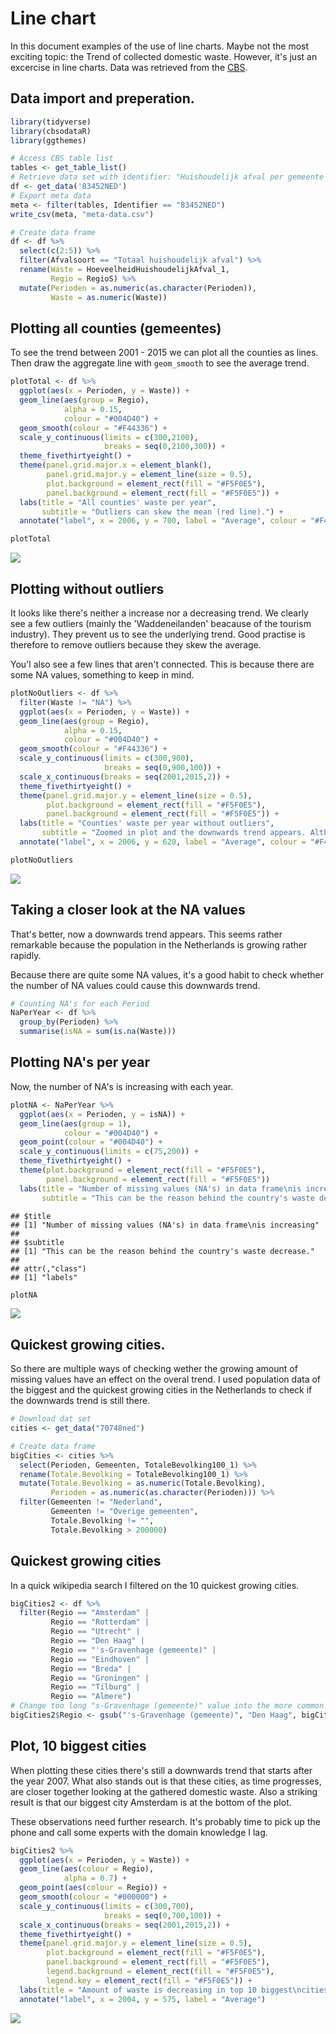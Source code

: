 Line chart
================

In this document examples of the use of line charts. Maybe not the most exciting topic: the Trend of collected domestic waste. However, it's just an excercise in line charts. Data was retrieved from the [CBS](http://statline.cbs.nl/Statweb/).

Data import and preperation.
----------------------------

``` r
library(tidyverse)
library(cbsodataR)
library(ggthemes)

# Access CBS table list
tables <- get_table_list()
# Retrieve data set with identifier: "Huishoudelijk afval per gemeente per inwoner"
df <- get_data('83452NED')
# Export meta data
meta <- filter(tables, Identifier == "83452NED")
write_csv(meta, "meta-data.csv")

# Create data frame
df <- df %>%
  select(c(2:5)) %>%
  filter(Afvalsoort == "Totaal huishoudelijk afval") %>%
  rename(Waste = HoeveelheidHuishoudelijkAfval_1,
         Regio = RegioS) %>%
  mutate(Perioden = as.numeric(as.character(Perioden)),
         Waste = as.numeric(Waste))
```

Plotting all counties (gemeentes)
---------------------------------

To see the trend between 2001 - 2015 we can plot all the counties as lines. Then draw the aggregate line with `geom_smooth` to see the average trend.

``` r
plotTotal <- df %>%
  ggplot(aes(x = Perioden, y = Waste)) +
  geom_line(aes(group = Regio),
            alpha = 0.15,
            colour = "#004D40") +
  geom_smooth(colour = "#F44336") +
  scale_y_continuous(limits = c(300,2100),
                     breaks = seq(0,2100,300)) +
  theme_fivethirtyeight() +
  theme(panel.grid.major.x = element_blank(),
        panel.grid.major.y = element_line(size = 0.5),
        plot.background = element_rect(fill = "#F5F0E5"),
        panel.background = element_rect(fill = "#F5F0E5")) +
  labs(title = "All counties' waste per year",
       subtitle = "Outliers can skew the mean (red line).") +
  annotate("label", x = 2006, y = 700, label = "Average", colour = "#F44336")

plotTotal
```

![](line-chart_files/figure-markdown_github-ascii_identifiers/unnamed-chunk-1-1.png)

Plotting without outliers
-------------------------

It looks like there's neither a increase nor a decreasing trend. We clearly see a few outliers (mainly the 'Waddeneilanden' beacause of the tourism industry). They prevent us to see the underlying trend. Good practise is therefore to remove outliers because they skew the average.

You'l also see a few lines that aren't connected. This is because there are some NA values, something to keep in mind.

``` r
plotNoOutliers <- df %>%
  filter(Waste != "NA") %>%
  ggplot(aes(x = Perioden, y = Waste)) +
  geom_line(aes(group = Regio),
            alpha = 0.15,
            colour = "#004D40") +
  geom_smooth(colour = "#F44336") +
  scale_y_continuous(limits = c(300,900),
                     breaks = seq(0,900,100)) +
  scale_x_continuous(breaks = seq(2001,2015,2)) +
  theme_fivethirtyeight() +
  theme(panel.grid.major.y = element_line(size = 0.5),
        plot.background = element_rect(fill = "#F5F0E5"),
        panel.background = element_rect(fill = "#F5F0E5")) +
  labs(title = "Counties' waste per year without outliers",
       subtitle = "Zoomed in plot and the downwards trend appears. Although not as steep as we\nthought. Do the NA values have a bigger impact than we thought?") +
  annotate("label", x = 2006, y = 620, label = "Average", colour = "#F44336")

plotNoOutliers
```

![](line-chart_files/figure-markdown_github-ascii_identifiers/unnamed-chunk-2-1.png)

Taking a closer look at the NA values
-------------------------------------

That's better, now a downwards trend appears. This seems rather remarkable because the population in the Netherlands is growing rather rapidly.

Because there are quite some NA values, it's a good habit to check whether the number of NA values could cause this downwards trend.

``` r
# Counting NA's for each Period
NaPerYear <- df %>%
  group_by(Perioden) %>%
  summarise(isNA = sum(is.na(Waste)))
```

Plotting NA's per year
----------------------

Now, the number of NA's is increasing with each year.

``` r
plotNA <- NaPerYear %>%
  ggplot(aes(x = Perioden, y = isNA)) +
  geom_line(aes(group = 1),
            colour = "#004D40") +
  geom_point(colour = "#004D40") +
  scale_y_continuous(limits = c(75,200)) +
  theme_fivethirtyeight() +
  theme(plot.background = element_rect(fill = "#F5F0E5"),
        panel.background = element_rect(fill = "#F5F0E5"))
  labs(title = "Number of missing values (NA's) in data frame\nis increasing",
       subtitle = "This can be the reason behind the country's waste decrease.")
```

    ## $title
    ## [1] "Number of missing values (NA's) in data frame\nis increasing"
    ## 
    ## $subtitle
    ## [1] "This can be the reason behind the country's waste decrease."
    ## 
    ## attr(,"class")
    ## [1] "labels"

``` r
plotNA
```

![](line-chart_files/figure-markdown_github-ascii_identifiers/NA%20plot-1.png)

Quickest growing cities.
------------------------

So there are multiple ways of checking wether the growing amount of missing values have an effect on the overal trend. I used population data of the biggest and the quickest growing cities in the Netherlands to check if the downwards trend is still there.

``` r
# Download dat set
cities <- get_data("70748ned")
```

``` r
# Create data frame 
bigCities <- cities %>%
  select(Perioden, Gemeenten, TotaleBevolking100_1) %>%
  rename(Totale.Bevolking = TotaleBevolking100_1) %>%
  mutate(Totale.Bevolking = as.numeric(Totale.Bevolking),
         Perioden = as.numeric(as.character(Perioden))) %>%
  filter(Gemeenten != "Nederland",
         Gemeenten != "Overige gemeenten",
         Totale.Bevolking != "",
         Totale.Bevolking > 200000)
```

Quickest growing cities
-----------------------

In a quick wikipedia search I filtered on the 10 quickest growing cities.

``` r
bigCities2 <- df %>%
  filter(Regio == "Amsterdam" |
         Regio == "Rotterdam" |
         Regio == "Utrecht" |
         Regio == "Den Haag" |
         Regio == "'s-Gravenhage (gemeente)" |
         Regio == "Eindhoven" |
         Regio == "Breda" |
         Regio == "Groningen" |
         Regio == "Tilburg" |
         Regio == "Almere")
# Change too long "s-Gravenhage (gemeente)" value into the more common used "Den Haag".
bigCities2$Regio <- gsub("'s-Gravenhage (gemeente)", "Den Haag", bigCities2$Regio, fixed = TRUE)
```

Plot, 10 biggest cities
-----------------------

When plotting these cities there's still a downwards trend that starts after the year 2007. What also stands out is that these cities, as time progresses, are closer together looking at the gathered domestic waste. Also a striking result is that our biggest city Amsterdam is at the bottom of the plot.

These observations need further research. It's probably time to pick up the phone and call some experts with the domain knowledge I lag.

``` r
bigCities2 %>%
  ggplot(aes(x = Perioden, y = Waste)) +
  geom_line(aes(colour = Regio),
            alpha = 0.7) +
  geom_point(aes(colour = Regio)) +
  geom_smooth(colour = "#000000") +
  scale_y_continuous(limits = c(300,700),
                     breaks = seq(0,700,100)) +
  scale_x_continuous(breaks = seq(2001,2015,2)) +
  theme_fivethirtyeight() +
  theme(panel.grid.major.y = element_line(size = 0.5),
        plot.background = element_rect(fill = "#F5F0E5"),
        panel.background = element_rect(fill = "#F5F0E5"),
        legend.background = element_rect(fill = "#F5F0E5"),
        legend.key = element_rect(fill = "#F5F0E5")) +
  labs(title = "Amount of waste is decreasing in top 10 biggest\ncities") +
  annotate("label", x = 2004, y = 575, label = "Average")
```

![](line-chart_files/figure-markdown_github-ascii_identifiers/unnamed-chunk-4-1.png)
